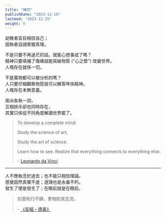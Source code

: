 ```yaml
---
title: "補完"
publishDate: "2023-11-18"
lastmod: "2023-12-25"
weight: 9
---
```


幼稚者盲目相信自己；<br/>
固執者自詡掌握真理。<br/>

不是只要不再迷茫的話，就能心想事成了嗎？<br/>
精神只要填補了傷痛就能突破物質 ("心之壁") 改變世界。<br/>
人嘅存在就係一切。<br/>

不是萬物都可以被分析的嗎？<br/>
人只要仔細觀察物質就可以解答咩係精神。<br/>
人嘅存在本無意義。<br/>

兩派各執一詞，<br/>
互相排斥卻也同時存在，<br/>
其實只係從不同角度解讀世界罷了。<br/>

> To develop a complete mind:
>
> Study the science of art;
>
> Study the art of science.
>
> Learn how to see. Realize that everything connects to everything else.
>
> \- [Leonardo da Vinci](https://www.goodreads.com/quotes/1423493-to-develop-a-complete-mind-study-the-science-of-art)

---

人不應執念於過去；也不能只相信理論。<br/>
感覺固然真實不虛；道理也是永垂不朽。<br/>
發生了便是發生了；在眼前就是在眼前。<br/>

> 刻意則行不肆，牽物則其志流。
>
> \- [《反經・德表》](https://www.arteducation.com.tw/mingju/juv_2591fdac52d0.html)
